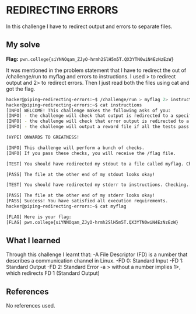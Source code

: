 # REDIRECTING ERRORS
In this challenge I have to redirect output and errors to separate files.

## My solve
**Flag:** `pwn.college{siYNNOqam_ZJyO-hrmh2SlH5m5T.QX3YTN0wiN4EzNzEzW}`

It was mentioned in the problem statement that I have to redirect the out of /challenge/run to myflag and errors to instructions. I used > to redirect output and 2> to redirect errors. Then I just read both the files using cat and got the flag.
```bash
hacker@piping~redirecting-errors:~$ /challenge/run > myflag 2> instructions
hacker@piping~redirecting-errors:~$ cat instructions
[INFO] WELCOME! This challenge makes the following asks of you:
[INFO] - the challenge will check that output is redirected to a specific file path : myflag
[INFO] - the challenge will check that error output is redirected to a specific file path : instructions
[INFO] - the challenge will output a reward file if all the tests pass : /flag

[HYPE] ONWARDS TO GREATNESS!

[INFO] This challenge will perform a bunch of checks.
[INFO] If you pass these checks, you will receive the /flag file.

[TEST] You should have redirected my stdout to a file called myflag. Checking...

[PASS] The file at the other end of my stdout looks okay!

[TEST] You should have redirected my stderr to instructions. Checking...

[PASS] The file at the other end of my stderr looks okay!
[PASS] Success! You have satisfied all execution requirements.
hacker@piping~redirecting-errors:~$ cat myflag

[FLAG] Here is your flag:
[FLAG] pwn.college{siYNNOqam_ZJyO-hrmh2SlH5m5T.QX3YTN0wiN4EzNzEzW}
```

## What I learned
Through this challenge I learnt that:
-A File Descriptor (FD) is a number that describes a communication channel in Linux.
-FD 0: Standard Input
-FD 1: Standard Output
-FD 2: Standard Error
-a > without a number implies 1>, which redirects FD 1 (Standard Output)

## References
No references used.

